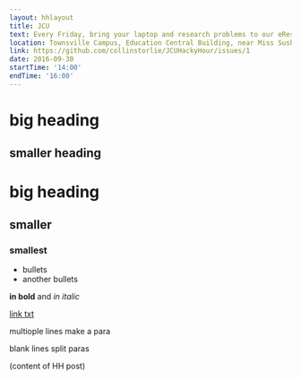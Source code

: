 ```yaml
---
layout: hhlayout
title: JCU
text: Every Friday, bring your laptop and research problems to our eResearch experts
location: Townsville Campus, Education Central Building, near Miss Sushi
link: https://github.com/collinstorlie/JCUHackyHour/issues/1
date: 2016-09-30
startTime: '14:00'
endTime: '16:00'
---
```


big heading
===========

smaller heading
---------------

# big heading

## smaller

### smallest

- bullets
- another bullets

**in bold** and *in italic*

[link txt](google.com)

multiople
lines
make a para

blank lines split paras

(content of HH post)
